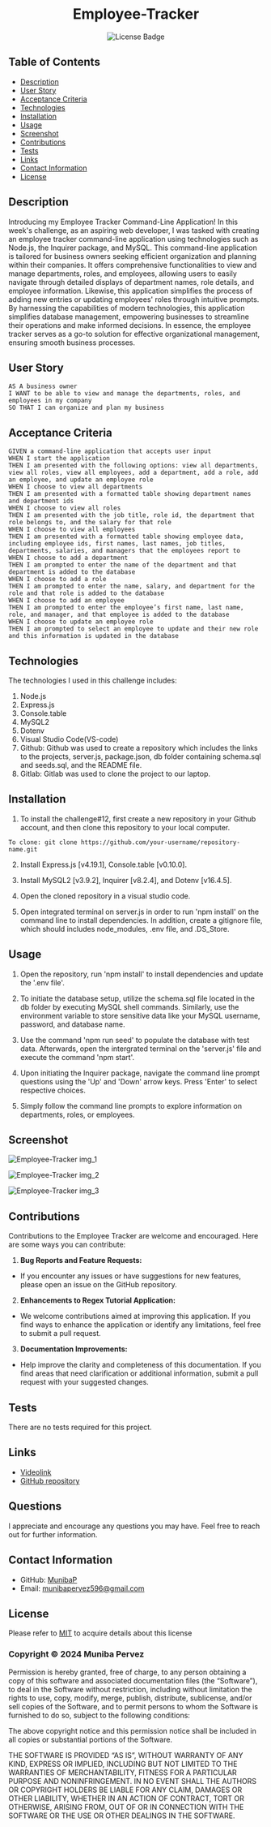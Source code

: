 <div align ="center">

# Employee-Tracker

![License Badge](https://shields.io/badge/license-MIT-blue)
</div>

## Table of Contents
- [Description](#description)
- [User Story](#user-story)
- [Acceptance Criteria](#acceptance-criteria)
- [Technologies](#technologies)
- [Installation](#installation)
- [Usage](#usage)
- [Screenshot](#screenshot)
- [Contributions](#contributions)
- [Tests](#tests)
- [Links](#links)
- [Contact Information](#contact-information)
- [License](#license)

## Description
Introducing my Employee Tracker Command-Line Application! In this week's challenge, as an aspiring web developer, I was tasked with creating an employee tracker command-line application using technologies such as Node.js, the Inquirer package, and MySQL. This command-line application is tailored for business owners seeking efficient organization and planning within their companies. It offers comprehensive functionalities to view and manage departments, roles, and employees, allowing users to easily navigate through detailed displays of department names, role details, and employee information. Likewise, this application simplifies the process of adding new entries or updating employees' roles through intuitive prompts. By harnessing the capabilities of modern technologies, this application simplifies database management, empowering businesses to streamline their operations and make informed decisions. In essence, the employee tracker serves as a go-to solution for effective organizational management, ensuring smooth business processes.  

## User Story
```
AS A business owner
I WANT to be able to view and manage the departments, roles, and employees in my company
SO THAT I can organize and plan my business

```

## Acceptance Criteria
```
GIVEN a command-line application that accepts user input
WHEN I start the application
THEN I am presented with the following options: view all departments, view all roles, view all employees, add a department, add a role, add an employee, and update an employee role
WHEN I choose to view all departments
THEN I am presented with a formatted table showing department names and department ids
WHEN I choose to view all roles
THEN I am presented with the job title, role id, the department that role belongs to, and the salary for that role
WHEN I choose to view all employees
THEN I am presented with a formatted table showing employee data, including employee ids, first names, last names, job titles, departments, salaries, and managers that the employees report to
WHEN I choose to add a department
THEN I am prompted to enter the name of the department and that department is added to the database
WHEN I choose to add a role
THEN I am prompted to enter the name, salary, and department for the role and that role is added to the database
WHEN I choose to add an employee
THEN I am prompted to enter the employee’s first name, last name, role, and manager, and that employee is added to the database
WHEN I choose to update an employee role
THEN I am prompted to select an employee to update and their new role and this information is updated in the database 
```

## Technologies
The technologies I used in this challenge includes:

1. Node.js
2. Express.js
3. Console.table
4. MySQL2
5. Dotenv 
6. Visual Studio Code(VS-code)
7. Github: Github was used to create a repository which includes the links to the projects, server.js, package.json, db folder containing schema.sql and seeds.sql, and the README file.
8. Gitlab: Gitlab was used to clone the project to our laptop.

## Installation
1. To install the challenge#12, first create a new repository in your Github account, and then clone this repository to your local computer. 
```
To clone: git clone https://github.com/your-username/repository-name.git   
```           
2. Install Express.js [v4.19.1], Console.table [v0.10.0].

3. Install MySQL2 [v3.9.2], Inquirer [v8.2.4], and Dotenv [v16.4.5].

4. Open the cloned repository in a visual studio code.

5. Open integrated terminal on server.js in order to run 'npm install' on the command line to install dependencies. In addition, create a gitignore file, which should includes node_modules, .env file, and .DS_Store. 

## Usage
1. Open the repository, run 'npm install' to install dependencies and update the '.env file'.

2. To initiate the database setup, utilize the schema.sql file located in the db folder by executing MySQL shell commands. Similarly, use the environment variable to store sensitive data like your MySQL username, password, and database name.

3. Use the command 'npm run seed' to populate the database with test data. Afterwards, open the intergrated terminal on the 'server.js' file and execute the command 'npm start'.

4. Upon initiating the Inquirer package, navigate the command line prompt questions using the 'Up' and 'Down' arrow keys. Press 'Enter' to select respective choices.

5. Simply follow the command line prompts to explore information on departments, roles, or employees.

## Screenshot
![Employee-Tracker img_1](/assets/images/E_tracker_img_1.png)

![Employee-Tracker img_2](/assets/images/E_tracker_img_2.png)

![Employee-Tracker img_3](/assets/gist_img_1.jpeg)

## Contributions
Contributions to the Employee Tracker are welcome and encouraged. Here are some ways you can contribute:

1. **Bug Reports and Feature Requests:**
  - If you encounter any issues or have suggestions for new features, please open an issue on the GitHub repository.
    
2. **Enhancements to Regex Tutorial Application:**
  -  We welcome contributions aimed at improving this application. If you find ways to enhance the application or identify any limitations, feel free to submit a pull request.

3. **Documentation Improvements:**
  - Help improve the clarity and completeness of this documentation. If you find areas that need clarification or additional information, submit a pull request with your suggested changes.     

## Tests
There are no tests required for this project.

## Links
- [Videolink]()
- [GitHub repository](https://github.com/MunibaP/Employee-Tracker.git)
  
## Questions
I appreciate and encourage any questions you may have. Feel free to reach out for further information.
  
## Contact Information
- GitHub: [MunibaP](https://github.com/MunibaP)
- Email: munibapervez596@gmail.com

## License
Please refer to [MIT]() to acquire details about this license 

### Copyright © 2024 Muniba Pervez

Permission is hereby granted, free of charge, to any person obtaining a copy of this software and associated documentation files (the “Software”), to deal in the Software without restriction, including without limitation the rights to use, copy, modify, merge, publish, distribute, sublicense, and/or sell copies of the Software, and to permit persons to whom the Software is furnished to do so, subject to the following conditions:

The above copyright notice and this permission notice shall be included in all copies or substantial portions of the Software.

THE SOFTWARE IS PROVIDED “AS IS”, WITHOUT WARRANTY OF ANY KIND, EXPRESS OR IMPLIED, INCLUDING BUT NOT LIMITED TO THE WARRANTIES OF MERCHANTABILITY, FITNESS FOR A PARTICULAR PURPOSE AND NONINFRINGEMENT. IN NO EVENT SHALL THE AUTHORS OR COPYRIGHT HOLDERS BE LIABLE FOR ANY CLAIM, DAMAGES OR OTHER LIABILITY, WHETHER IN AN ACTION OF CONTRACT, TORT OR OTHERWISE, ARISING FROM, OUT OF OR IN CONNECTION WITH THE SOFTWARE OR THE USE OR OTHER DEALINGS IN THE SOFTWARE.

